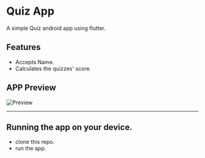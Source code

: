 # Quiz App
A simple Quiz android app using flutter.

## Features 
* Accepts Name.
* Calculates the quizzes' score.

## APP Preview
![Preview](https://github.com/user-attachments/assets/5a7c1a2a-6656-4b0e-8bd9-21be86a964bd)
___________
## Running the app on your device.
* clone this repo.
* run the app.
